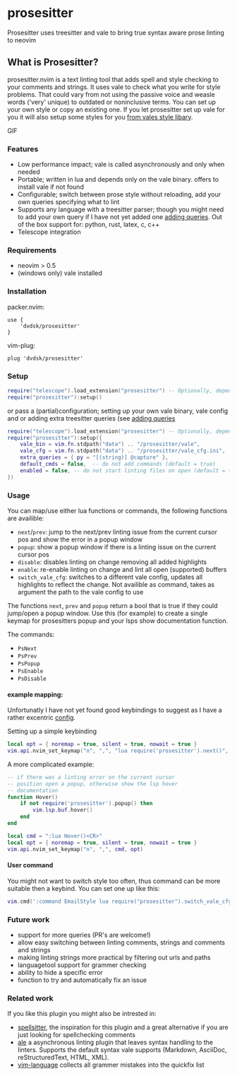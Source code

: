 # prosesitter

Prosesitter uses treesitter and vale to bring true syntax aware prose linting to neovim

## What is Prosesitter?
prosesitter.nvim is a text linting tool that adds spell and style checking to your comments and strings. It uses vale to check what you write for style problems. That could vary from not using the passive voice and weasle words ('very' unique) to outdated or noninclusive terms. You can set up your own style or copy an existing one. If you let prosesitter set up vale for you it will also setup some styles for you [from vales style libary](https://github.com/errata-ai/styles). 


GIF

### Features
 - Low performance impact; vale is called asynchronously and only when needed
 - Portable; written in lua and depends only on the vale binary. offers to install vale if not found
 - Configurable; switch between prose style without reloading, add your own queries specifying what to lint
 - Supports any language with a treesitter parser; though you might need to add your own query if I have not yet added one [adding queries](adding_queries.md). Out of the box support for: python, rust, latex, c, c++
 - Telescope integration

### Requirements
 - neovim > 0.5
 - (windows only) vale installed

### Installation

packer.nvim:
```
use {
	'dvdsk/prosesitter'
}
```
vim-plug:
```
plug 'dvdsk/prosesitter'
```

### Setup
```lua
require("telescope").load_extension("prosesitter") -- Optionally, depends on telescope.nvim
require("prosesitter"):setup()
```

or pass a (partial)configuration; setting up your own vale binary, vale config and or adding extra treesitter queries (see [adding queries](adding_queries.md)
```lua
require("telescope").load_extension("prosesitter") -- Optionally, depends on telescope.nvim
require("prosesitter"):setup({
	vale_bin = vim.fn.stdpath("data") .. "/prosesitter/vale",
	vale_cfg = vim.fn.stdpath("data") .. "/prosesitter/vale_cfg.ini",
	extra_queries = { py = "[(string)] @capture" },
	default_cmds = false,  -- do not add commands (default = true)
	enabled = false, -- do not start linting files on open (default = true)
})
```

### Usage
You can map/use either lua functions or commands, the following functions are availible:

 - `next`/`prev`: jump to the next/prev linting issue from the current cursor pos and show the error in a popup window
 - `popup`: show a popup window if there is a linting issue on the current cursor pos
 - `disable`: disables linting on change removing all added highlights 
 - `enable`: re-enable linting on change and lint all open (supported) buffers
 - `switch_vale_cfg`: switches to a different vale config, updates all highlights to reflect the change. Not availible as command, takes as argument the path to the vale config to use

 The functions `next`, `prev` and `popup` return a bool that is true if they could jump/open a popup window. Use this (for example) to create a single keymap for prosesitters popup and your lsps show documentation function.

The commands:
 - `PsNext`
 - `PsPrev`
 - `PsPopup`
 - `PsEnable`
 - `PsDisable`

#### example mapping:
Unfortunatly I have not yet found good keybindings to suggest as I have a rather excentric [config](https://github.com/dvdsk/new-linux-setup/tree/master/vim).

Setting up a simple keybinding
```lua
local opt = { noremap = true, silent = true, nowait = true }
vim.api.nvim_set_keymap("n", ",", "lua require('prosesitter').next()", opt)
```

A more complicated example:
```lua
-- if there was a linting error on the current cursor
-- position open a popup, otherwise show the lsp hover 
-- documentation
function Hover()
	if not require('prosesitter').popup() then
		vim.lsp.buf.hover()
	end
end

local cmd = ":lua Hover()<CR>"
local opt = { noremap = true, silent = true, nowait = true }
vim.api.nvim_set_keymap("n", ",", cmd, opt)
```

#### User command
You might not want to switch style too often, thus command can be more suitable then a keybind. You can set one up like this:
```lua
vim.cmd(':command EmailStyle lua require("prosesitter").switch_vale_cfg("~/Documents/vale_mail.ini")')
```

### Future work
 - support for more queries (PR's are welcome!)
 - allow easy switching between linting comments, strings and comments and strings
 - making linting strings more practical by filtering out urls and paths
 - languagetool support for grammer checking
 - ability to hide a specific error
 - function to try and automatically fix an issue

### Related work
If you like this plugin you might also be intrested in:

 - [spellsitter](https://github.com/lewis6991/spellsitter.nvim), the inspiration for this plugin and a great alternative if you are just looking for spellchecking comments
 - [ale](https://github.com/dense-analysis/ale) a asynchronous linting plugin that leaves syntax handling to the linters. Supports the default syntax vale supports (Markdown, AsciiDoc, reStructuredText, HTML, XML).
 - [vim-language](https://github.com/Konfekt/vim-langtool) collects all grammer mistakes into the quickfix list

